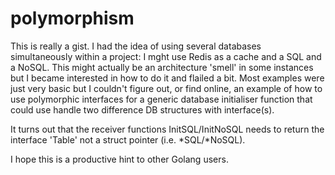 # polymorphism
This is really a gist. I had the idea of using several databases simultaneously within a project: I mght use 
Redis as a cache and a SQL and a NoSQL. This might actually be an architecture 'smell' in some instances 
but I became interested in how to do it and flailed a bit. Most examples were just very basic but I couldn't
figure out, or find online, an example of how to use polymorphic interfaces for a generic database initialiser 
function that could use handle two difference DB structures with interface(s).


It turns out that the receiver functions InitSQL/InitNoSQL needs to return the interface 'Table' not a 
struct pointer (i.e. *SQL/*NoSQL). 

I hope this is a productive hint to other Golang users.
